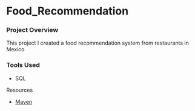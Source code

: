 # Food_Recommendation

### Project Overview
This project I created a food recommendation system from restaurants in Mexico

### Tools Used 
- SQL



Resources
- [Maven](https://en.wikipedia.org/wiki/List_of_current_UFC_fighters)
